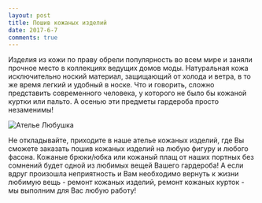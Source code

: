 ```yaml
---
layout: post
title: Пошив кожаных изделий
date: 2017-6-7
comments: true
---
```


Изделия из кожи по праву обрели популярность во всем мире и заняли прочное место в коллекциях ведущих домов моды. Натуральная кожа исключительно ноский материал, защищающий от холода и ветра, в то же время легкий и удобный в носке. Что и говорить, сложно представить современного человека, у которого не было бы кожаной куртки или пальто. А осенью эти предметы гардероба просто незаменимы! 

![Ателье Любушка](https://unsplash.it/1000?image=838)

Не откладывайте, приходите в наше ателье кожаных изделий, где Вы сможете заказать пошив кожаных изделий на любую фигуру и любого фасона. Кожаные брюки/юбка или кожаный плащ от наших портных без сомнений будет одной из любимых вещей Вашего гардероба! А если вдруг произошла неприятность и Вам необходимо вернуть к жизни любимую вещь - ремонт кожаных изделий, ремонт кожаных курток - мы выполним для Вас любую работу!